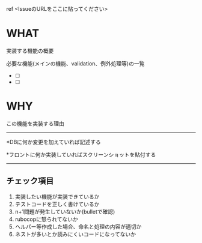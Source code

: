 ref <IssueのURLをここに貼ってください>

# WHAT
実装する機能の概要

必要な機能(メインの機能、validation、例外処理等)の一覧

- [ ]
- [ ]

# WHY
この機能を実装する理由

***

*DBに何か変更を加えていれば記述する

*フロントに何か実装していればスクリーンショットを貼付する

***

## チェック項目

1. 実装したい機能が実装できているか
2. テストコードを正しく書けているか
3. n+1問題が発生していないか(bulletで確認)
4. rubocopに怒られてないか
5. ヘルパー等作成した場合、命名と処理の内容が適切か
6. ネストが多いとか読みにくいコードになってないか

